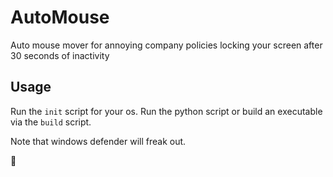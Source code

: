 # AutoMouse
Auto mouse mover for annoying company policies locking your screen after 30 seconds of inactivity

## Usage
Run the `init` script for your os. 
Run the python script or build an executable via the `build` script.

Note that windows defender will freak out.

🖖
   

